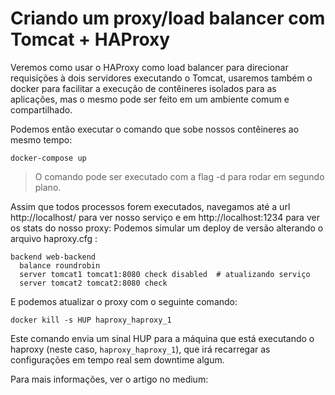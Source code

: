 # Criando um proxy/load balancer com Tomcat + HAProxy

Veremos como usar o HAProxy como load balancer para direcionar requisições à dois servidores executando o Tomcat, usaremos também o docker para facilitar a execução de contêineres isolados para as aplicações, mas o mesmo pode ser feito em um ambiente comum e compartilhado.

Podemos então executar o comando que sobe nossos contêineres ao mesmo tempo:

    docker-compose up

> O comando pode ser executado com a flag -d para rodar em segundo plano.

Assim que todos processos forem executados, navegamos até a url http://localhost/ para ver nosso serviço e em http://localhost:1234 para ver os stats do nosso proxy:
Podemos simular um deploy de versão alterando o arquivo haproxy.cfg :

    backend web-backend
      balance roundrobin
      server tomcat1 tomcat1:8080 check disabled  # atualizando serviço
      server tomcat2 tomcat2:8080 check

E podemos atualizar o proxy com o seguinte comando:

    docker kill -s HUP haproxy_haproxy_1

Este comando envia um sinal HUP para a máquina que está executando o haproxy (neste caso, `haproxy_haproxy_1`), que irá recarregar as configurações em tempo real sem downtime algum.

Para mais informações, ver o artigo no medium: 
